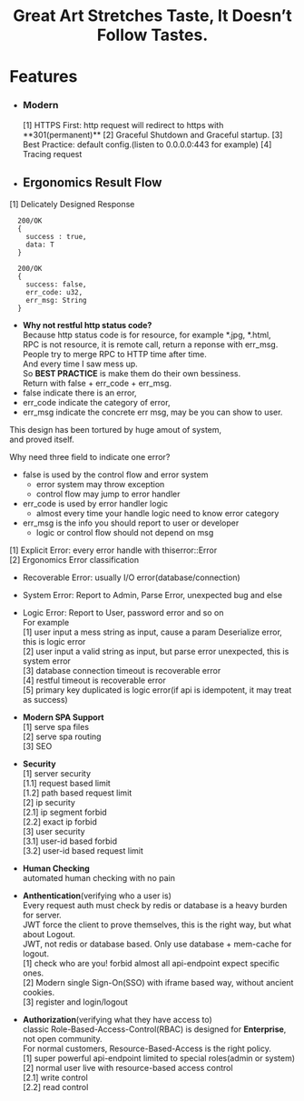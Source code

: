 <div align='center'> <h1>Great Art Stretches Taste, It Doesn’t Follow Tastes.</h1></div>


# Features

- <h3>Modern</h3>    
    [1] HTTPS First: http request will redirect to https with **301(permanent)**  
    [2] Graceful Shutdown and Graceful startup.  
    [3] Best Practice: default config.(listen to 0.0.0.0:443 for example)  
    [4] Tracing request

- <h2>Ergonomics Result Flow</h2>  
[1] Delicately Designed Response 
``` 
  200/OK
  {
    success : true,
    data: T
  }
  
  200/OK 
  {
    success: false,
    err_code: u32,
    err_msg: String
  }
```
  -  **Why not restful http status code?**  
Because http status code is for resource, for example *.jpg, *.html,  
RPC is not resource, it is remote call, return a reponse with err_msg.  
People try to merge RPC to HTTP time after time.  
And every time I saw mess up.  
So **BEST PRACTICE** is make them do their own bessiness.  
Return with false + err_code + err_msg.  
- false indicate there is an error,  
- err_code indicate the category of error,  
- err_msg indicate the concrete err msg, may be you can show to user.  

This design has been tortured by huge amout of system,  
and proved itself.

Why need three field to indicate one error?
- false is used by the control flow and error system
  - error system may throw exception
  - control flow may jump to error handler
- err_code is used by error handler logic
  - almost every time your handle logic need to know error category
- err_msg is the info you should report to user or developer
  - logic or control flow should not depend on msg


[1] Explicit Error: every error handle with thiserror::Error  
[2] Ergonomics Error classification  
  -  Recoverable Error: usually I/O error(database/connection)  
  -  System Error: Report to Admin, Parse Error, unexpected bug and else  
  -  Logic Error: Report to User, password error and so on  
For example  
[1] user input a mess string as input, cause a param Deserialize error, this is logic error    
[2] user input a valid string as input, but parse error unexpected, this is system error  
[3] database connection timeout is recoverable error  
[4] restful timeout is recoverable error  
[5] primary key duplicated is logic error(if api is idempotent, it may treat as success)


- **Modern SPA Support**  
[1] serve spa files  
[2] serve spa routing  
[3] SEO  

- **Security**  
[1] server security  
[1.1] request based limit  
[1.2] path based request limit  
[2] ip security  
[2.1] ip segment forbid  
[2.2] exact ip forbid  
[3] user security  
[3.1] user-id based forbid  
[3.2] user-id based request limit  

- **Human Checking**  
automated human checking with no pain  

- **Anthentication**(verifying who a user is)    
Every request auth must check by redis or database is a heavy burden for server.  
JWT force the client to prove themselves, this is the right way, but what about Logout.  
JWT, not redis or database based. Only use database + mem-cache for logout.  
[1] check who are you! forbid almost all api-endpoint expect specific ones.    
[2] Modern single Sign-On(SSO) with iframe based way, without ancient cookies.    
[3] register and login/logout    

- **Authorization**(verifying what they have access to)    
classic Role-Based-Access-Control(RBAC) is designed for **Enterprise**, not open community.  
For normal customers, Resource-Based-Access is the right policy.  
[1] super powerful api-endpoint limited to special roles(admin or system)    
[2] normal user live with resource-based access control  
[2.1] write control   
[2.2] read control  

